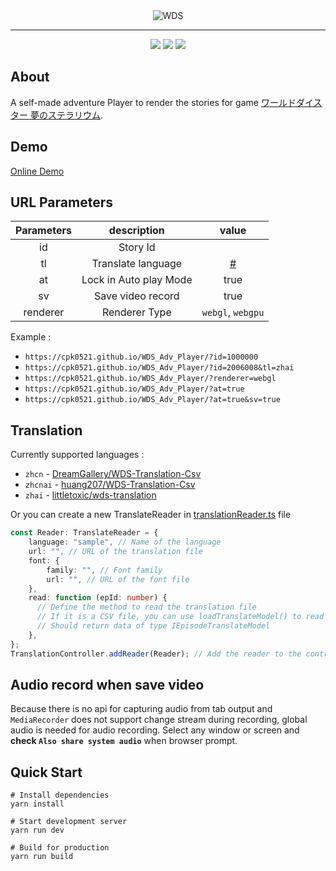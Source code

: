 <div align="center">
  <img src="assets/cover.png" alt="WDS">
  <hr>
</div>

<div align="center">
  
  <img src="https://img.shields.io/badge/typescript-%233178C6?style=for-the-badge&logo=typescript&logoColor=white">
  <img src="https://img.shields.io/badge/pixijs%208.6.3%20-%23e22162.svg?style=for-the-badge">
  <img src="https://img.shields.io/badge/spine%204.1-%23CC6699?style=for-the-badge&logoColor=white">
</div>

## About
A self-made adventure Player to render the stories for game [ワールドダイスター 夢のステラリウム](https://world-dai-star.com/game).

## Demo
[Online Demo](https://cpk0521.github.io/WDS_Adv_Player/?id=1000000)

## URL Parameters

| Parameters  | description | value |
| :-------------: | :-------------: | :-------------:|
|id  | Story Id | |
|tl  | Translate language | [#](https://github.com/Cpk0521/WDS_Adv_Player?tab=readme-ov-file#translation) |
|at  | Lock in Auto play Mode | true |
|sv  | Save video record | true |
|renderer  | Renderer Type | `webgl`, `webgpu` |

Example : 
 - `https://cpk0521.github.io/WDS_Adv_Player/?id=1000000`
 - `https://cpk0521.github.io/WDS_Adv_Player/?id=2006008&tl=zhai`
 - `https://cpk0521.github.io/WDS_Adv_Player/?renderer=webgl`
 - `https://cpk0521.github.io/WDS_Adv_Player/?at=true`
 - `https://cpk0521.github.io/WDS_Adv_Player/?at=true&sv=true`

## Translation

Currently supported languages :
  - `zhcn` - [DreamGallery/WDS-Translation-Csv](https://github.com/DreamGallery/WDS-Translation-Csv)
  - `zhcnai` - [huang207/WDS-Translation-Csv](https://github.com/huang207/WDS-Translation-Csv/tree/ai)
  - `zhai` - [littletoxic/wds-translation](https://github.com/littletoxic/wds-translation)

Or you can create a new TranslateReader in [translationReader.ts](./src/constant/translationReader.ts) file
  ```ts
  const Reader: TranslateReader = {
      language: "sample", // Name of the language
      url: "", // URL of the translation file
      font: {
          family: "", // Font family
          url: "", // URL of the font file
      },
      read: function (epId: number) { 
        // Define the method to read the translation file
        // If it is a CSV file, you can use loadTranslateModel() to read it.
        // Should return data of type IEpisodeTranslateModel
      },
  };
  TranslationController.addReader(Reader); // Add the reader to the controller
  ```

## Audio record when save video

Because there is no api for capturing audio from tab output and `MediaRecorder` does not support change stream during recording, global audio is needed for audio recording. Select any window or screen and **check `Also share system audio`** when browser prompt.

## Quick Start

```shell
# Install dependencies
yarn install

# Start development server
yarn run dev

# Build for production
yarn run build
```